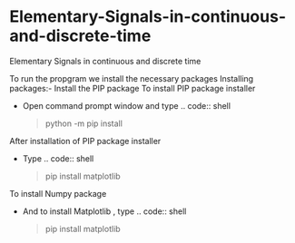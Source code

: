 # Elementary-Signals-in-continuous-and-discrete-time
Elementary Signals in continuous and discrete time 

To run the propgram we install the necessary packages
Installing packages:-
Install the PIP package 
To install PIP package installer 
- Open command prompt window and type 
.. code:: shell

    >python -m pip install

After installation of PIP package installer
- Type
.. code:: shell

    >pip install matplotlib

To install Numpy package

- And to install Matplotlib , type
.. code:: shell

    >pip install matplotlib
